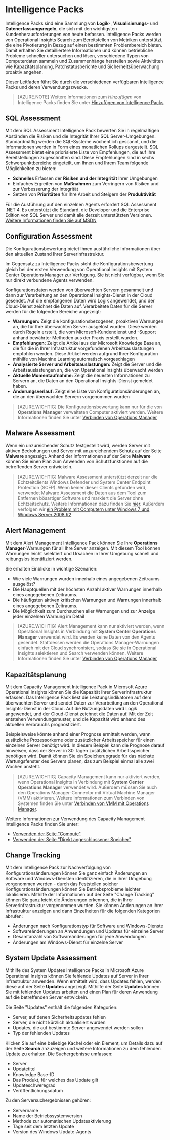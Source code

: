 <properties 
	pageTitle="Operational Insights Intelligence Packs" 
	description="Operational Insights ist ein Analyse-Dienst, der IT-Administratoren einen tiefen Einblick in lokale und Cloud-Umgebungen gewährt. Die Interaktion mit Echtzeit- und historischen Computerdaten sorgt für die schnelle Entwicklung benutzerdefinierter Einblicke; bereitgestellt werden außerdem Muster für die Datenanalyse, die von Microsoft und der Community entwickelt wurden." 
	services="operational-insights" 
	documentationCenter="n/a" 
	authors="bandersmsft" 
	manager="jwhit" 
	editor=""/>

<tags 
	ms.service="operational-insights" 
	ms.workload="operational-insights" 
	ms.tgt_pltfrm="NA" 
	ms.devlang="NA" 
	ms.topic="article" 
	ms.date="02/20/2015" 
	ms.author="alfran"/>

# Intelligence Packs

Intelligence Packs sind eine Sammlung von **Logik**-, **Visualisierungs**- und **Datenerfassungsregeln**, die sich mit den wichtigsten Kundenherausforderungen von heute befassen. Intelligence Packs werden von Operational Insights Search zum Bereitstellen von Metriken unterstützt, die eine Pivotierung in Bezug auf einen bestimmten Problembereich bieten. Damit erhalten Sie detailliertere Informationen und können betriebliche Probleme schneller untersuchen und lösen, verschiedene Typen von Computerdaten sammeln und Zusammenhänge herstellen sowie Aktivitäten wie Kapazitätsplanung, Patchstatusberichte und Sicherheitsüberwachung proaktiv angehen. 

Dieser Leitfaden führt Sie durch die verschiedenen verfügbaren Intelligence Packs und deren Verwendungszwecke.

>[AZURE.NOTE] Weitere Informationen zum *Hinzufügen* von Intelligence Packs finden Sie unter [Hinzufügen von Intelligence Packs](operational-insights-add-intelligence-pack.md)

## SQL Assessment

Mit dem SQL Assessment Intelligence Pack bewerten Sie in regelmäßigen Abständen die Risiken und die Integrität Ihrer SQL Server-Umgebungen. Standardmäßig werden die SQL-Systeme wöchentlich gescannt, und die Informationen werden in Form eines monatlichen Rollups dargestellt. SQL Assessment bietet eine priorisierte Liste von Empfehlungen, die auf Ihre Bereitstellungen zugeschnitten sind. Diese Empfehlungen sind in sechs Schwerpunktbereiche eingeteilt, um Ihnen und Ihrem Team folgende Möglichkeiten zu bieten:

- **Schnelles** Erfassen der **Risiken und der Integrität** Ihrer Umgebungen
- Einfaches Ergreifen von **Maßnahmen** zum Verringern von Risiken und zur Verbesserung der Integrität
- Setzen von **Prioritäten** für Ihre Arbeit und Steigern der **Produktivität**

Für die Ausführung auf den einzelnen Agents erfordert SQL Assessment .NET 4. Es unterstützt die Standard, die Developer und die Enterprise Edition von SQL Server und damit alle derzeit unterstützten Versionen.
[Weitere Informationen finden Sie auf MSDN](https://msdn.microsoft.com/library/azure/dn873958.aspx)


## Configuration Assessment

Die Konfigurationsbewertung bietet Ihnen ausführliche Informationen über den aktuellen Zustand Ihrer Serverinfrastruktur. 

Im Gegensatz zu Intelligence Packs steht die Konfigurationsbewertung gleich bei der ersten Verwendung von Operational Insights mit System Center Operations Manager zur Verfügung. Sie ist nicht verfügbar, wenn Sie nur direkt verbundene Agents verwenden.

Konfigurationsdaten werden von überwachten Servern gesammelt und dann zur Verarbeitung an den Operational Insights-Dienst in der Cloud gesendet. Auf die empfangenen Daten wird Logik angewendet, und der Cloud-Dienst zeichnet die Daten auf. Verarbeitete Daten für die Server werden für die folgenden Bereiche angezeigt:

- **Warnungen:** Zeigt die konfigurationsbezogenen, proaktiven Warnungen an, die für Ihre überwachten Server ausgelöst wurden. Diese werden durch Regeln erstellt, die vom Microsoft-Kundendienst und -Support anhand bewährter Methoden aus der Praxis erstellt wurden.
- **Empfehlungen:** Zeigt die Artikel aus der Microsoft Knowledge Base an, die für die in Ihrer Infrastruktur vorgefundenen Arbeitsauslastungen empfohlen werden. Diese Artikel werden aufgrund Ihrer Konfiguration mithilfe von Machine Learning automatisch vorgeschlagen
- **Analysierte Server und Arbeitsauslastungen:** Zeigt die Server und die Arbeitsauslastungen an, die von Operational Insights überwacht werden
- **Aktuelle Momentaufnahme:** Zeigt die neuesten Informationen zu Servern an, die Daten an den Operational Insights-Dienst gemeldet haben.
- **Änderungsverlauf:** Zeigt eine Liste von Konfigurationsänderungen an, die an den überwachten Servern vorgenommen wurden

> [AZURE.WICHTIG] Die Konfigurationsbewertung kann nur für die von **Operations Manager** verwalteten Computer aktiviert werden.  Weitere Informationen finden Sie unter [Verbinden von Operations Manager](operational-insights-connect-scom.md)


## Malware Assessment
Wenn ein unzureichender Schutz festgestellt wird, werden Server mit aktiven Bedrohungen und Server mit unzureichendem Schutz auf der Seite **Malware** angezeigt. Anhand der Informationen auf der Seite **Malware** können Sie einen Plan zum Anwenden von Schutzfunktionen auf die betreffenden Server entwickeln.

> [AZURE.WICHTIG] Malware Assessment unterstützt derzeit nur die Echtzeitclients Windows Defender und System Center Endpoint Protection (SCEP). Wenn keiner dieser Clients gefunden wird, verwendet Malware Assessment die Daten aus dem Tool zum Entfernen bösartiger Software und markiert die Server ohne Echtzeitschutz. Weitere Informationen dazu finden Sie [hier](http://feedback.azure.com/forums/267889-azure-operational-insights/suggestions/6519202-support-other-antivirus-products-in-malware-assess). Außerdem verfolgen wir [ein Problem mit Computern unter Windows 7 und Windows Server 2008 R2](http://feedback.azure.com/forums/267889-azure-operational-insights/suggestions/6519211-windows-server-2008-r2-sp1-servers-are-shown-as-n)





## Alert Management

Mit dem Alert Management Intelligence Pack können Sie Ihre **Operations Manager**-Warnungen für all Ihre Server anzeigen. Mit diesem Tool können Warnungen leicht selektiert und Ursachen in Ihrer Umgebung schnell und reibungslos identifiziert werden.

Sie erhalten Einblicke in wichtige Szenarien:

- Wie viele Warnungen wurden innerhalb eines angegebenen Zeitraums ausgelöst?
- Die Hauptquellen mit der höchsten Anzahl aktiver Warnungen innerhalb eines angegebenen Zeitraums.
- Die häufigsten aktiven kritischen Warnungen und Warnungen innerhalb eines angegebenen Zeitraums.
- Die Möglichkeit zum Durchsuchen aller Warnungen und zur Anzeige jeder einzelnen Warnung im Detail

> [AZURE.WICHTIG] Alert Management kann nur aktiviert werden, wenn Operational Insights in Verbindung mit **System Center Operations Manager** verwendet wird. Es werden keine Daten von den Agents gesendet. Stattdessen werden die Operations Manager-Warnungen einfach mit der Cloud synchronisiert, sodass Sie sie in Operational Insights selektieren und Search verwenden können. Weitere Informationen finden Sie unter [Verbinden von Operations Manager](operational-insights-connect-scom.md)


## Kapazitätsplanung

Mit dem Capacity Management Intelligence Pack in Microsoft Azure Operational Insights können Sie die Kapazität Ihrer Serverinfrastruktur erfassen. Das Intelligence Pack liest die Leistungsindikatoren auf dem überwachten Server und sendet Daten zur Verarbeitung an den Operational Insights-Dienst in der Cloud. Auf die Nutzungsdaten wird Logik angewendet, und der Cloud-Dienst zeichnet die Daten auf. Mit der Zeit entstehen Verwendungsmuster, und die Kapazität wird anhand des aktuellen Verbrauchs prognostiziert.

Beispielsweise könnte anhand einer Prognose ermittelt werden, wann zusätzliche Prozessorkerne oder zusätzlicher Arbeitsspeicher für einen einzelnen Server benötigt wird. In diesem Beispiel kann die Prognose darauf hinweisen, dass der Server in 30 Tagen zusätzlichen Arbeitsspeicher benötigen wird. Damit können Sie ein Speicherupgrade für das nächste Wartungsfenster des Servers planen, das zum Beispiel einmal alle zwei Wochen ansteht.

>[AZURE.WICHTIG] Capacity Management kann nur aktiviert werden, wenn Operational Insights in Verbindung mit **System Center Operations Manager** verwendet wird. Außerdem müssen Sie auch den Operations Manager-Connector mit Virtual Machine Manager (VMM) aktivieren. Weitere Informationen zum Verbinden von Systemen finden Sie unter [Verbinden von VMM mit Operations Manager](https://technet.microsoft.com/library/hh882396.aspx).

Weitere Informationen zur Verwendung des Capacity Management Intelligence Packs finden Sie unter:

- [Verwenden der Seite "Compute"](https://msdn.microsoft.com/library/azure/dn873965.aspx)
- [Verwenden der Seite "Direkt angeschlossener Speicher"](https://msdn.microsoft.com/library/azure/dn873954.aspx) 


## Change Tracking

Mit dem Intelligence Pack zur Nachverfolgung von Konfigurationsänderungen können Sie ganz einfach Änderungen an Software und Windows-Diensten identifizieren, die in Ihrer Umgebung vorgenommen werden - durch das Feststellen solcher Konfigurationsänderungen können Sie Betriebsprobleme leichter lokalisieren. Mithilfe der Informationen auf der Seite "Change Tracking" können Sie ganz leicht die Änderungen erkennen, die in Ihrer Serverinfrastruktur vorgenommen wurden. Sie können Änderungen an Ihrer Infrastruktur anzeigen und dann Einzelheiten für die folgenden Kategorien abrufen:

- Änderungen nach Konfigurationstyp für Software und Windows-Dienste
- Softwareänderungen an Anwendungen und Updates für einzelne Server
- Gesamtanzahl von Softwareänderungen für jede Anwendungen
- Änderungen am Windows-Dienst für einzelne Server


## System Update Assessment

Mithilfe des System Updates Intelligence Packs in Microsoft Azure Operational Insights können Sie fehlende Updates auf Server in Ihrer Infrastruktur anwenden. Wenn ermittelt wird, dass Updates fehlen, werden diese auf der Seite **Updates** angezeigt. Mithilfe der Seite **Updates** können Sie mit fehlenden Updates arbeiten und einen Plan für deren Anwendung auf die betreffenden Server entwickeln.

Die Seite "Updates" enthält die folgenden Kategorien:

- Server, auf denen Sicherheitsupdates fehlen
- Server, die nicht kürzlich aktualisiert wurden
- Updates, die auf bestimmte Server angewendet werden sollen
- Typ der fehlenden Updates

Klicken Sie auf eine beliebige Kachel oder ein Element, um Details dazu auf der Seite **Search** anzuzeigen und weitere Informationen zu dem fehlenden Update zu erhalten.  Die Suchergebnisse umfassen:

- Server
- Updatetitel
- Knowledge Base-ID
- Das Produkt, für welches das Update gilt
- Updateschweregrad
- Veröffentlichungsdatum

Zu den Serversuchergebnissen gehören:

- Servername
- Name der Betriebssystemversion
- Methode zur automatischen Updateaktivierung
- Tage seit dem letzten Update
- Version des Windows Update-Agents







<!--HONumber=52-->